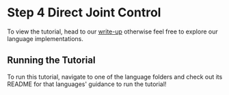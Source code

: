 # Step 4 Direct Joint Control

To view the tutorial, head to our [write-up](https://docs.bow.software/tutorials/tutorial_1/step_6) otherwise feel free to explore our language implementations.

## Running the Tutorial

To run this tutorial, navigate to one of the language folders and check out its README for that languages' guidance to run the tutorial!
